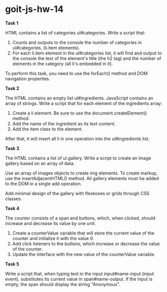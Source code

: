 # goit-js-hw-14

**Task 1**

HTML contains a list of categories ul#categories.
Write a script that:

1. Counts and outputs to the console the number of categories in ul#categories, (li.item elements).
2. For each li.item element in the ul#categories list, it will find and output to the console the text of the element's title (the h2 tag) and the number of elements in the category (all li's embedded in it).

To perform this task, you need to use the forEach() method and DOM navigation properties.

**Task 2**

The HTML contains an empty list ul#ingredients.
JavaScript contains an array of strings.
Write a script that for each element of the ingredients array:

1. Create a li element. Be sure to use the document.createElement() method.
2. Add the name of the ingredient as its text content.
3. Add the item class to the element.

After that, it will insert all li in one operation into the ul#ingredients list.

**Task 3**

The HTML contains a list of ul.gallery.
Write a script to create an image gallery based on an array of data.

Use an array of images objects to create img elements. To create markup, use the insertAdjacentHTML() method. All gallery elements must be added to the DOM in a single add operation.

Add minimal design of the gallery with flexboxes or grids through CSS classes.

**Task 4**

The counter consists of a span and buttons, which, when clicked, should increase and decrease its value by one unit.

1. Create a counterValue variable that will store the current value of the counter and initialize it with the value 0.
2. Add click listeners to the buttons, which increase or decrease the value of the counter.
3. Update the interface with the new value of the counterValue variable.

**Task 5**

Write a script that, when typing text in the input input#name-input (input event), substitutes its current value in span#name-output. If the input is empty, the span should display the string "Anonymous".
